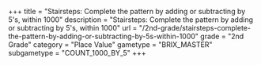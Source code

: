 +++
title = "Stairsteps: Complete the pattern by adding or subtracting by 5's, within 1000"
description = "Stairsteps: Complete the pattern by adding or subtracting by 5's, within 1000"
url = "/2nd-grade/stairsteps-complete-the-pattern-by-adding-or-subtracting-by-5s-within-1000"
grade = "2nd Grade"
category = "Place Value"
gametype = "BRIX_MASTER"
subgametype = "COUNT_1000_BY_5"
+++